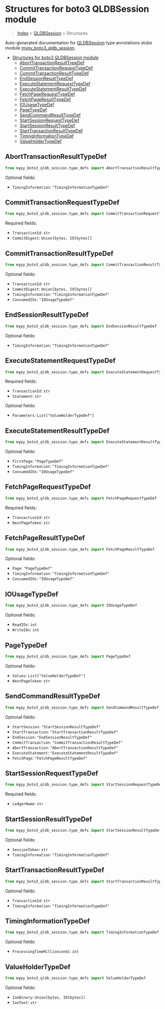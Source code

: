 # Structures for boto3 QLDBSession module

> [Index](../README.md) > [QLDBSession](./README.md) > Structures

Auto-generated documentation for [QLDBSession](https://boto3.amazonaws.com/v1/documentation/api/latest/reference/services/qldb-session.html#QLDBSession)
type annotations stubs module [mypy_boto3_qldb_session](https://pypi.org/project/mypy-boto3-qldb-session/).

- [Structures for boto3 QLDBSession module](#structures-for-boto3-qldbsession-module)
  - [AbortTransactionResultTypeDef](#aborttransactionresulttypedef)
  - [CommitTransactionRequestTypeDef](#committransactionrequesttypedef)
  - [CommitTransactionResultTypeDef](#committransactionresulttypedef)
  - [EndSessionResultTypeDef](#endsessionresulttypedef)
  - [ExecuteStatementRequestTypeDef](#executestatementrequesttypedef)
  - [ExecuteStatementResultTypeDef](#executestatementresulttypedef)
  - [FetchPageRequestTypeDef](#fetchpagerequesttypedef)
  - [FetchPageResultTypeDef](#fetchpageresulttypedef)
  - [IOUsageTypeDef](#iousagetypedef)
  - [PageTypeDef](#pagetypedef)
  - [SendCommandResultTypeDef](#sendcommandresulttypedef)
  - [StartSessionRequestTypeDef](#startsessionrequesttypedef)
  - [StartSessionResultTypeDef](#startsessionresulttypedef)
  - [StartTransactionResultTypeDef](#starttransactionresulttypedef)
  - [TimingInformationTypeDef](#timinginformationtypedef)
  - [ValueHolderTypeDef](#valueholdertypedef)

## AbortTransactionResultTypeDef

```python
from mypy_boto3_qldb_session.type_defs import AbortTransactionResultTypeDef
```




Optional fields:
- `TimingInformation`: `"TimingInformationTypeDef"`


## CommitTransactionRequestTypeDef

```python
from mypy_boto3_qldb_session.type_defs import CommitTransactionRequestTypeDef
```


Required fields:
- `TransactionId`: `str`
- `CommitDigest`: `Union[bytes, IO[bytes]]`




## CommitTransactionResultTypeDef

```python
from mypy_boto3_qldb_session.type_defs import CommitTransactionResultTypeDef
```




Optional fields:
- `TransactionId`: `str`
- `CommitDigest`: `Union[bytes, IO[bytes]]`
- `TimingInformation`: `"TimingInformationTypeDef"`
- `ConsumedIOs`: `"IOUsageTypeDef"`


## EndSessionResultTypeDef

```python
from mypy_boto3_qldb_session.type_defs import EndSessionResultTypeDef
```




Optional fields:
- `TimingInformation`: `"TimingInformationTypeDef"`


## ExecuteStatementRequestTypeDef

```python
from mypy_boto3_qldb_session.type_defs import ExecuteStatementRequestTypeDef
```


Required fields:
- `TransactionId`: `str`
- `Statement`: `str`



Optional fields:
- `Parameters`: `List["ValueHolderTypeDef"]`


## ExecuteStatementResultTypeDef

```python
from mypy_boto3_qldb_session.type_defs import ExecuteStatementResultTypeDef
```




Optional fields:
- `FirstPage`: `"PageTypeDef"`
- `TimingInformation`: `"TimingInformationTypeDef"`
- `ConsumedIOs`: `"IOUsageTypeDef"`


## FetchPageRequestTypeDef

```python
from mypy_boto3_qldb_session.type_defs import FetchPageRequestTypeDef
```


Required fields:
- `TransactionId`: `str`
- `NextPageToken`: `str`




## FetchPageResultTypeDef

```python
from mypy_boto3_qldb_session.type_defs import FetchPageResultTypeDef
```




Optional fields:
- `Page`: `"PageTypeDef"`
- `TimingInformation`: `"TimingInformationTypeDef"`
- `ConsumedIOs`: `"IOUsageTypeDef"`


## IOUsageTypeDef

```python
from mypy_boto3_qldb_session.type_defs import IOUsageTypeDef
```




Optional fields:
- `ReadIOs`: `int`
- `WriteIOs`: `int`


## PageTypeDef

```python
from mypy_boto3_qldb_session.type_defs import PageTypeDef
```




Optional fields:
- `Values`: `List["ValueHolderTypeDef"]`
- `NextPageToken`: `str`


## SendCommandResultTypeDef

```python
from mypy_boto3_qldb_session.type_defs import SendCommandResultTypeDef
```




Optional fields:
- `StartSession`: `"StartSessionResultTypeDef"`
- `StartTransaction`: `"StartTransactionResultTypeDef"`
- `EndSession`: `"EndSessionResultTypeDef"`
- `CommitTransaction`: `"CommitTransactionResultTypeDef"`
- `AbortTransaction`: `"AbortTransactionResultTypeDef"`
- `ExecuteStatement`: `"ExecuteStatementResultTypeDef"`
- `FetchPage`: `"FetchPageResultTypeDef"`


## StartSessionRequestTypeDef

```python
from mypy_boto3_qldb_session.type_defs import StartSessionRequestTypeDef
```


Required fields:
- `LedgerName`: `str`




## StartSessionResultTypeDef

```python
from mypy_boto3_qldb_session.type_defs import StartSessionResultTypeDef
```




Optional fields:
- `SessionToken`: `str`
- `TimingInformation`: `"TimingInformationTypeDef"`


## StartTransactionResultTypeDef

```python
from mypy_boto3_qldb_session.type_defs import StartTransactionResultTypeDef
```




Optional fields:
- `TransactionId`: `str`
- `TimingInformation`: `"TimingInformationTypeDef"`


## TimingInformationTypeDef

```python
from mypy_boto3_qldb_session.type_defs import TimingInformationTypeDef
```




Optional fields:
- `ProcessingTimeMilliseconds`: `int`


## ValueHolderTypeDef

```python
from mypy_boto3_qldb_session.type_defs import ValueHolderTypeDef
```




Optional fields:
- `IonBinary`: `Union[bytes, IO[bytes]]`
- `IonText`: `str`

